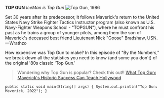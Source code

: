 **TOP GUN**
*IceMan is Top Gun*
![Top Gun, 1986](https://www.midway.org/wp-content/uploads/2022/03/TopGun_1s_IVA_True.jpg)

Set 30 years after its predecessor, it follows Maverick's return to the United States Navy Strike Fighter Tactics Instructor program (also known as U.S. Navy-Fighter Weapons School - "TOPGUN"), where he must confront his past as he trains a group of younger pilots, among them the son of Maverick's deceased best friend Lieutenant Nick "Goose" Bradshaw, USN.—Wrathzo

How expensive was Top Gun to make? In this episode of "By the Numbers," we break down all the statistics you need to know (and some you don't) of the original '80s classic 'Top Gun.'

>Wondering why Top Gun is popular? Check this out!!
[What Top Gun: Maverick's Historic Success Can Teach Hollywood](https://www.denofgeek.com/movies/top-gun-maverick-success-can-teach-hollywood/)

`
public static void main(String[] args)
{
  System.out.println("Top Gun: Maverick, 2022");
}
`
